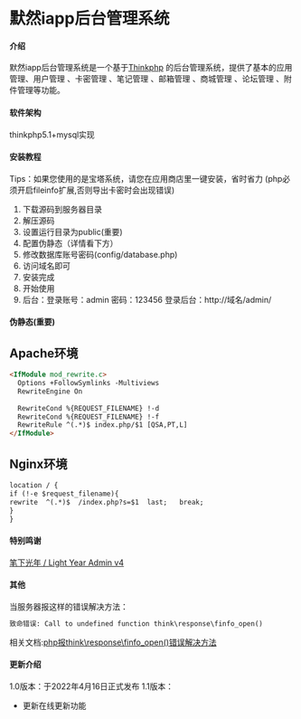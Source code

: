 # 默然iapp后台管理系统

#### 介绍
默然iapp后台管理系统是一个基于[Thinkphp](https://www.thinkphp.cn/) 的后台管理系统，提供了基本的应用管理、用户管理 、卡密管理 、笔记管理 、邮箱管理 、商城管理 、论坛管理 、附件管理等功能。


#### 软件架构
thinkphp5.1+mysql实现


#### 安装教程
Tips：如果您使用的是宝塔系统，请您在应用商店里一键安装，省时省力
(php必须开启fileinfo扩展,否则导出卡密时会出现错误)
1. 下载源码到服务器目录
2. 解压源码
3. 设置运行目录为public(重要)
4. 配置伪静态（详情看下方）
5. 修改数据库账号密码(config/database.php)
5. 访问域名即可
6. 安装完成
7. 开始使用
8. 后台：登录账号：admin 密码：123456  登录后台：http://域名/admin/

#### 伪静态(重要)
## Apache环境
```html
<IfModule mod_rewrite.c>
  Options +FollowSymlinks -Multiviews
  RewriteEngine On
 
  RewriteCond %{REQUEST_FILENAME} !-d
  RewriteCond %{REQUEST_FILENAME} !-f
  RewriteRule ^(.*)$ index.php/$1 [QSA,PT,L]
</IfModule>
```
## Nginx环境
```html
location / {
if (!-e $request_filename){
rewrite  ^(.*)$  /index.php?s=$1  last;   break;
}
}
```

#### 特别鸣谢
[笔下光年 / Light Year Admin v4](https://gitee.com/yinqi/Light-Year-Admin-Template-v4)


#### 其他
当服务器报这样的错误解决方法：
```html
致命错误: Call to undefined function think\response\finfo_open()
```
相关文档:[php报think\response\finfo_open()错误解决方法](https://moranblog.cn/45.html)


#### 更新介绍
1.0版本：于2022年4月16日正式发布
1.1版本：
- 更新在线更新功能